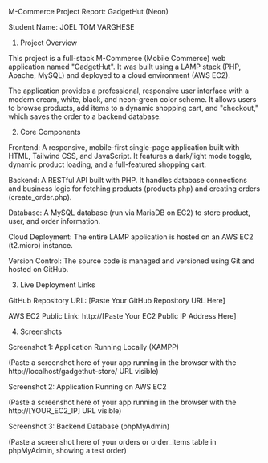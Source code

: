 M-Commerce Project Report: GadgetHut (Neon)

Student Name: JOEL TOM VARGHESE


1. Project Overview

This project is a full-stack M-Commerce (Mobile Commerce) web application named "GadgetHut". It was built using a LAMP stack (PHP, Apache, MySQL) and deployed to a cloud environment (AWS EC2).

The application provides a professional, responsive user interface with a modern cream, white, black, and neon-green color scheme. It allows users to browse products, add items to a dynamic shopping cart, and "checkout," which saves the order to a backend database.

2. Core Components

Frontend: A responsive, mobile-first single-page application built with HTML, Tailwind CSS, and JavaScript. It features a dark/light mode toggle, dynamic product loading, and a full-featured shopping cart.

Backend: A RESTful API built with PHP. It handles database connections and business logic for fetching products (products.php) and creating orders (create_order.php).

Database: A MySQL database (run via MariaDB on EC2) to store product, user, and order information.

Cloud Deployment: The entire LAMP application is hosted on an AWS EC2 (t2.micro) instance.

Version Control: The source code is managed and versioned using Git and hosted on GitHub.

3. Live Deployment Links

GitHub Repository URL:
[Paste Your GitHub Repository URL Here]

AWS EC2 Public Link:
http://[Paste Your EC2 Public IP Address Here]

4. Screenshots

Screenshot 1: Application Running Locally (XAMPP)

(Paste a screenshot here of your app running in the browser with the http://localhost/gadgethut-store/ URL visible)

Screenshot 2: Application Running on AWS EC2

(Paste a screenshot here of your app running in the browser with the http://[YOUR_EC2_IP] URL visible)

Screenshot 3: Backend Database (phpMyAdmin)

(Paste a screenshot here of your orders or order_items table in phpMyAdmin, showing a test order)